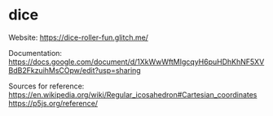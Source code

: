 # dice
Website:
https://dice-roller-fun.glitch.me/

Documentation:
https://docs.google.com/document/d/1XkWwWftMIgcqyH6puHDhKhNF5XVBdB2FkzuihMsCOpw/edit?usp=sharing

Sources for reference: 
https://en.wikipedia.org/wiki/Regular_icosahedron#Cartesian_coordinates
https://p5js.org/reference/
